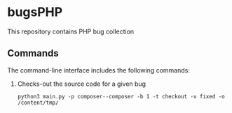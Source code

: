# bugsPHP

This repository contains PHP bug collection



## Commands

The command-line interface includes the following commands:

1. Checks-out the source code for a given bug
   ```
   python3 main.py -p composer--composer -b 1 -t checkout -v fixed -o /content/tmp/
   ```